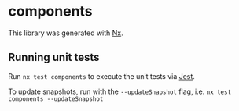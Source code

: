 # components

This library was generated with [Nx](https://nx.dev).

## Running unit tests

Run `nx test components` to execute the unit tests via [Jest](https://jestjs.io).

To update snapshots, run with the `--updateSnapshot` flag, i.e. `nx test components --updateSnapshot`
